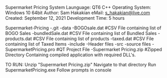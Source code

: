 Supermarket Pricing System
Launguage: QT6 C++
Operating System: Windows 10 64bit
Author: Sam Hakakian
eMail: s_hakakian@live.com
Created: September 12, 2021
Development Time: 5 hours

Supermarket-Pricing
	-.git
	-data
		-BOGOsale.dat    #CSV File containing list of BOGO Sales
		-bundledSale.dat #CSV File containing list of Bundled Sales 
		-products.dat    #CSV File containing list of products
		-taxed.dat       #CSV File containing list of Taxed Items
	-include
		-Header files 
	-src
		-source files
	-SupermarketPricing.pro #QT Project File
	-Supermarket Pricing.zip #Zipped Directory Containing compiled application with required DLL's. 

TO RUN:
Unzip "Supermarket Pricing.zip"
Navigate to that directory
Run SupermarketPricing.exe
Follow prompts in console
